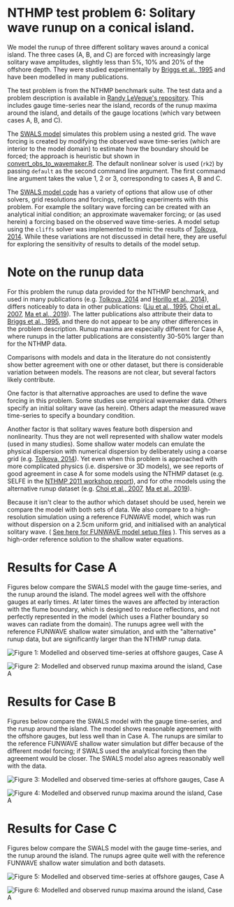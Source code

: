 # NTHMP test problem 6: Solitary wave runup on a conical island.

We model the runup of three different solitary waves around a conical island. The three cases (A, B, and C) are forced with increasingly large solitary wave amplitudes, slightly less than 5%, 10% and 20% of the offshore depth. They were studied experimentally by [Briggs et al., 1995](https://doi.org/10.1007/bf00874384) and have been modelled in many publications.

The test problem is from the NTHMP benchmark suite. The test data and a problem description is available in [Randy LeVeque's repository](https://github.com/rjleveque/nthmp-benchmark-problems/tree/master/BP06-FrankG-Solitary_wave_on_a_conical_island). This includes gauge time-series near the island, records of the runup maxima around the island, and details of the gauge locations (which vary between cases A, B, and C).

The [SWALS model](BP06.f90) simulates this problem using a nested grid. The wave forcing is created by modifying the observed wave time-series (which are interior to the model domain) to estimate how the boundary should be forced; the approach is heuristic but shown in [convert_obs_to_wavemaker.R](convert_obs_to_wavemaker.R). The default nonlinear solver is used (`rk2`) by passing `default` as the second command line argument. The first command line argument takes the value 1, 2 or 3, corresponding to cases A, B and C.

The [SWALS model code](BP06.f90) has a variety of options that allow use of other solvers, grid resolutions and forcings, reflecting experiments with this problem. For example the solitary wave forcing can be created with an analytical initial condition; an approximate wavemaker forcing; or (as used herein) a forcing based on the observed wave time-series. A model setup using the `cliffs` solver was implemented to mimic the results of [Tolkova, 2014](https://doi.org/10.1007/s00024-014-0825-8). While these variations are not discussed in detail here, they are useful for exploring the sensitivity of results to details of the model setup. 

# Note on the runup data
For this problem the runup data provided for the NTHMP benchmark, and used in many publications (e.g.  [Tolkova, 2014](https://doi.org/10.1007/s00024-014-0825-8) and [Horillo et al., 2014](10.1007/s00024-014-0891-y)), differs noticeably to data in other publications: ([Liu et al., 1995](https://doi.org/10.1017/S0022112095004095), [Choi et al., 2007](https://doi.org/10.1016/j.coastaleng.2007.02.001), [Ma et al., 2019](https://doi.org/10.1080/19942060.2019.1642960)). The latter publications also attribute their data to [Briggs et al., 1995](https://doi.org/10.1007/bf00874384), and there do not appear to be any other differences in the problem description. Runup maxima are especially different for Case A, where runups in the latter publications are consistently 30-50% larger than for the NTHMP data.

Comparisons with models and data in the literature do not consistently show better agreement with one or other dataset, but there is considerable variation between models. The reasons are not clear, but several factors likely contribute.

One factor is that alternative approaches are used to define the wave forcing in this problem. Some studies use empirical wavemaker data. Others specify an initial solitary wave (as herein). Others adapt the measured wave time-series to specify a boundary condition.

Another factor is that solitary waves feature both dispersion and nonlinearity. Thus they are not well represented with shallow water models (used in many studies). Some shallow water models can emulate the physical dispersion with numerical dispersion by deliberately using a coarse grid (e.g. [Tolkova, 2014](https://doi.org/10.1007/s00024-014-0825-8)). Yet even when this problem is approached with more complicated physics (i.e. dispersive or 3D models), we see reports of good agreement in case A for some models using the NTHMP dataset (e.g. SELFE in the [NTHMP 2011 workshop report](https://nws.weather.gov/nthmp/documents/nthmpWorkshopProcMerged.pdf)), and for othe rmodels using the alternative runup dataset (e.g. [Choi et al., 2007](https://doi.org/10.1016/j.coastaleng.2007.02.001), [Ma et al., 2019](https://doi.org/10.1080/19942060.2019.1642960)).

Because it isn't clear to the author which dataset should be used, herein we compare the model with both sets of data. We also compare to a high-resolution simulation using a reference FUNWAVE model, which was run without dispersion on a 2.5cm uniform grid, and initialised with an analytical solitary wave. ( [See here for FUNWAVE model setup files](funwave_comparison) ). This serves as a high-order reference solution to the shallow water equations. 

# Results for Case A

Figures below compare the SWALS model with the gauge time-series, and the runup around the island. The model agrees well with the offshore gauges at early times. At later times the waves are affected by interaction with the flume boundary, which is designed to reduce reflections, and not perfectly represented in the model (which uses a Flather boundary so waves can radiate from the domain). The runups agree well with the reference FUNWAVE shallow water simulation, and with the "alternative" runup data, but are significantly larger than the NTHMP runup data.

![Figure 1: Modelled and observed time-series at offshore gauges, Case A](Gauges_plot_A_default.png)

![Figure 2: Modelled and observed runup maxima around the island, Case A](Runup_plot_A_default.png)

# Results for Case B

Figures below compare the SWALS model with the gauge time-series, and the runup around the island. The model shows reasonable agreement with the offshore gauges, but less well than in Case A. The runups are similar to the reference FUNWAVE shallow water simulation but differ because of the different model forcing; if SWALS used the analytical forcing then the agreement would be closer. The SWALS model also agrees reasonably well with the data. 

![Figure 3: Modelled and observed time-series at offshore gauges, Case A](Gauges_plot_B_default.png)

![Figure 4: Modelled and observed runup maxima around the island, Case A](Runup_plot_B_default.png)

# Results for Case C

Figures below compare the SWALS model with the gauge time-series, and the runup around the island. The runups agree quite well with the reference FUNWAVE shallow water simulation and both datasets. 

![Figure 5: Modelled and observed time-series at offshore gauges, Case A](Gauges_plot_C_default.png)

![Figure 6: Modelled and observed runup maxima around the island, Case A](Runup_plot_C_default.png)
